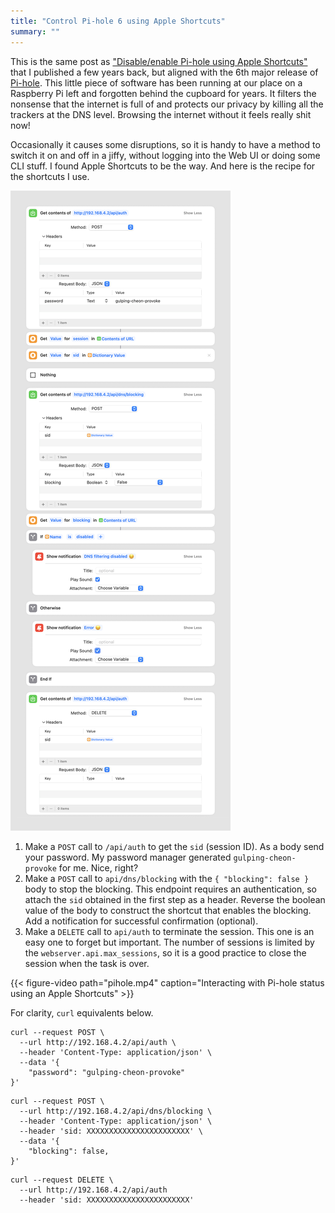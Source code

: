 ```yaml
---
title: "Control Pi-hole 6 using Apple Shortcuts"
summary: ""
---
```


This is the same post as ["Disable/enable Pi-hole using Apple Shortcuts"](/disable-enable-pi-hole-using-apple-shortcuts/) that I published a few years back, but aligned with the 6th major release of [Pi-hole](https://pi-hole.net/). This little piece of software has been running at our place on a Raspberry Pi left and forgotten behind the cupboard for years. It filters the nonsense that the internet is full of and protects our privacy by killing all the trackers at the DNS level. Browsing the internet without it feels really shit now!

Occasionally it causes some disruptions, so it is handy to have a method to switch it on and off in a jiffy, without logging into the Web UI or doing some CLI stuff. I found Apple Shortcuts to be the way. And here is the recipe for the shortcuts I use.

![Recipe for the Apple Shortcut to controll Pi-hole](pihole.jpg)

1. Make a `POST` call to `/api/auth` to get the `sid` (session ID). As a body send your password. My password manager generated `gulping-cheon-provoke` for me. Nice, right?
1. Make a `POST` call to `api/dns/blocking` with the `{ "blocking": false }` body to stop the blocking. This endpoint requires an authentication, so attach the `sid` obtained in the first step as a header. Reverse the boolean value of the body to construct the shortcut that enables the blocking. Add a notification for successful confirmation (optional).
1. Make a `DELETE` call to `api/auth` to terminate the session. This one is an easy one to forget but important. The number of sessions is limited by the `webserver.api.max_sessions`, so it is a good practice to close the session when the task is over.

{{< figure-video path="pihole.mp4" caption="Interacting with Pi-hole status using an Apple Shortcuts" >}}

For clarity, `curl` equivalents below.

```
curl --request POST \
  --url http://192.168.4.2/api/auth \
  --header 'Content-Type: application/json' \
  --data '{
	"password": "gulping-cheon-provoke"
}'
```

```
curl --request POST \
  --url http://192.168.4.2/api/dns/blocking \
  --header 'Content-Type: application/json' \
  --header 'sid: XXXXXXXXXXXXXXXXXXXXXXX' \
  --data '{
	"blocking": false,
}'
```

```
curl --request DELETE \
  --url http://192.168.4.2/api/auth
  --header 'sid: XXXXXXXXXXXXXXXXXXXXXXX'
```
